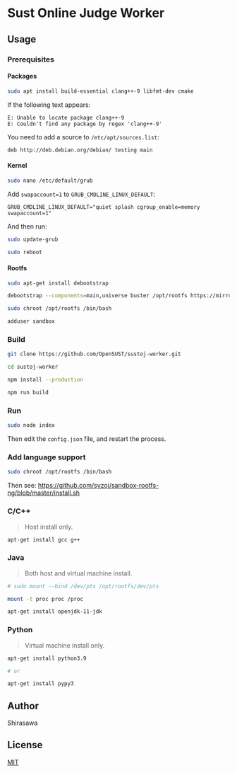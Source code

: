 # Sust Online Judge Worker

## Usage

### Prerequisites

#### Packages

```bash
sudo apt install build-essential clang++-9 libfmt-dev cmake
```

If the following text appears:

```
E: Unable to locate package clang++-9
E: Couldn't find any package by regex 'clang++-9'
```

You need to add a source to `/etc/apt/sources.list`:

```
deb http://deb.debian.org/debian/ testing main
```

#### Kernel

```bash
sudo nano /etc/default/grub
```

Add `swapaccount=1` to `GRUB_CMDLINE_LINUX_DEFAULT`:

```
GRUB_CMDLINE_LINUX_DEFAULT="quiet splash cgroup_enable=memory swapaccount=1"
```

And then run:

```bash
sudo update-grub

sudo reboot
```

#### Rootfs

```bash
sudo apt-get install debootstrap

debootstrap --components=main,universe buster /opt/rootfs https://mirrors.tuna.tsinghua.edu.cn/debian

sudo chroot /opt/rootfs /bin/bash

adduser sandbox
```

### Build

```bash
git clone https://github.com/OpenSUST/sustoj-worker.git

cd sustoj-worker

npm install --production

npm run build
```

### Run

```bash
sudo node index
```

Then edit the `config.json` file, and restart the process.

### Add language support

```bash
sudo chroot /opt/rootfs /bin/bash
```

Then see: https://github.com/syzoj/sandbox-rootfs-ng/blob/master/install.sh

### C/C++

> Host install only.

```bash
apt-get install gcc g++
```

### Java

> Both host and virtual machine install.

```bash
# sudo mount --bind /dev/pts /opt/rootfs/dev/pts

mount -t proc proc /proc

apt-get install openjdk-11-jdk
```

### Python

> Virtual machine install only.

```bash
apt-get install python3.9

# or

apt-get install pypy3
```

## Author

Shirasawa

## License

[MIT](./LICENSE)
